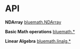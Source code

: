 
API
===

**NDArray**  [bluemath.NDArray](./classes/_basic_ndarray_.ndarray.html)

**Basic Math operations**  [bluemath.*](./modules/_ops_.html)

**Linear Algebra**  [bluemath.linalg.*](./modules/_linalg_operations_.html)
